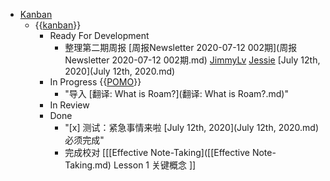 - [Kanban](Kanban.md)
    - {{[kanban](kanban.md)}}
        - Ready For Development
            - 整理第二期周报 [周报Newsletter 2020-07-12 002期](周报Newsletter 2020-07-12 002期.md) [JimmyLv](JimmyLv.md) [Jessie](Jessie.md) [July 12th, 2020](July 12th, 2020.md)
        - In Progress {{[POMO](POMO.md)}}
            - "导入 [翻译: What is Roam?](翻译: What is Roam?.md)"
        - In Review
        - Done
            - "[x] 测试：紧急事情来啦 [July 12th, 2020](July 12th, 2020.md) 必须完成"
            - 完成校对 [[[Effective Note-Taking]([[Effective Note-Taking.md) Lesson 1 关键概念 ]]
